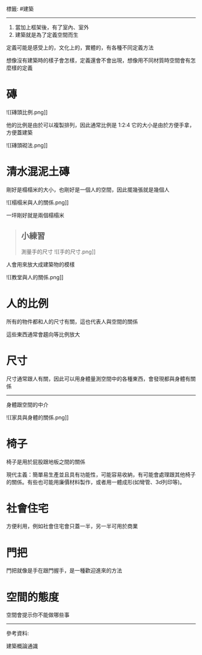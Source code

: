 標籤: #建築 

---

1. 當加上框架後，有了室內、室外
2. 建築就是為了定義空間而生

定義可能是感受上的，文化上的，實體的，有各種不同定義方法

想像沒有建築時的樣子會怎樣，定義還會不會出現，想像用不同材質時空間會有怎麼樣的定義

# 磚

![[磚頭比例.png]]

他的比例是由於可以複製排列，因此通常比例是 1:2:4 
它的大小是由於方便手拿，方便蓋建築

![[磚頭砌法.png]]

# 清水混泥土磚

剛好是榻榻米的大小，也剛好是一個人的空間，因此擺幾張就是幾個人

![[榻榻米與人的關係.png]]

一坪剛好就是兩個榻榻米

> ## 小練習
> 測量手的尺寸
> ![[手的尺寸.png]]

人會用來放大成建築物的模樣

![[教堂與人的關係.png]]

# 人的比例

所有的物件都和人的尺寸有關，這也代表人與空間的關係

這些東西通常會趨向等比例放大

# 尺寸

尺寸通常跟人有關，因此可以用身體量測空間中的各種東西，會發現都與身體有關係

---

身體跟空間的中介

![[家具與身體的關係.png]]

# 椅子

椅子是用於屁股跟地板之間的關係

現代主義：簡單易生產並且具有功能性，可能容易收納，有可能會處理跟其他椅子的關係。有些也可能用廉價材料製作，或者用一體成形(如彎管、3d列印等)。

# 社會住宅

方便利用，例如社會住宅會只蓋一半，另一半可用於商業

# 門把

門把就像是手在跟門握手，是一種歡迎進來的方法

# 空間的態度

空間會提示你不能做哪些事

---

參考資料:

建築概論通識